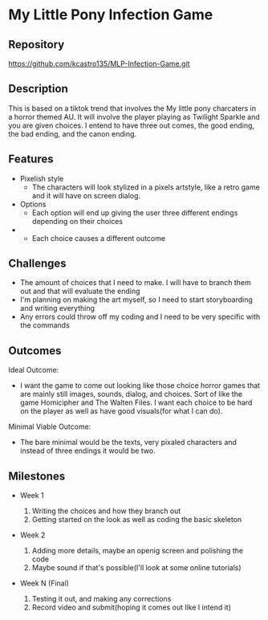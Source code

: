 # My Little Pony Infection Game

## Repository
<https://github.com/kcastro135/MLP-Infection-Game.git>

## Description
This is based on a tiktok trend that involves the My little pony charcaters in a horror themed AU. It will involve the player playing
as Twilight Sparkle and you are given choices. I entend to have three out comes, the good ending, the bad ending, and the canon ending.

## Features
- Pixelish style
	- The characters will look stylized in a pixels artstyle, like a retro game and it will have on screen dialog.
- Options
	- Each option will end up giving the user three different endings depending on their choices
- 
	- Each choice causes a different outcome

## Challenges
- The amount of choices that I need to make. I will have to branch them out and that will evaluate the ending
- I'm planning on making the art myself, so I need to start storyboarding and writing everything
- Any errors could throw off my coding and I need to be very specific with the commands

## Outcomes
Ideal Outcome:
- I want the game to come out looking like those choice horror games that are mainly still images, sounds, dialog, and choices. Sort of like the game Homicipher and The Walten Files. I want each choice to be hard on the player as well as have good visuals(for what I can do).

Minimal Viable Outcome:
- The bare minimal would be the texts, very pixaled characters and instead of three endings it would be two.

## Milestones

- Week 1
  1. Writing the choices and how they branch out
  2. Getting started on the look as well as coding the basic skeleton

- Week 2
  1. Adding more details, maybe an openig screen and polishing the code
  2. Maybe sound if that's possible(I'll look at some online tutorials)

- Week N (Final)
  1. Testing it out, and making any corrections
  2. Record video and submit(hoping it comes out like I intend it)